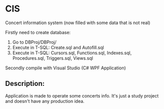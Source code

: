 # CIS
Concert information system (now filled with some data that is not real)

Firstly need to create database:  
1. Go to DBProj/DBProj/  
2. Execute in T-SQL: Create.sql and Autofill.sql  
3. Execute in T-SQL: Cursors.sql, Functions.sql, Indexes.sql, Procedures.sql, Triggers.sql, Views.sql  

Secondly compile with Visual Studio (C# WPF Application)


## Description:
Application is made to operate some concerts info. It's just a study project and doesn't have any production idea.
